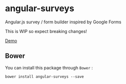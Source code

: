 # angular-surveys
Angular.js survey / form builder inspired by Google Forms

This is WIP so expect breaking changes!

[Demo](http://mwasiluk.github.io/angular-surveys)

## Bower

You can install this package through `Bower` :

    bower install angular-surveys --save
